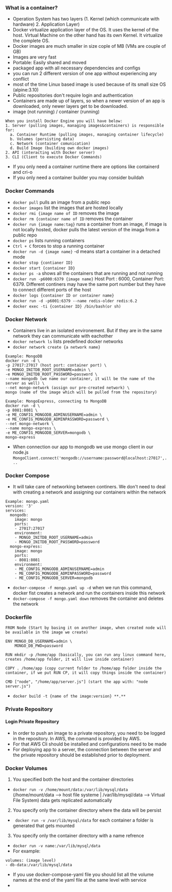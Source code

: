 ### What is a container?
- Operation System has two layers (1. Kernel (which communicate with hardware) 2. Application Layer)
- Docker virtualize application layer of the OS. It uses the kernel of the host. Virtual Machine on the other hand has its own Kernel. It virtualize the complete OS.
- Docker images are much smaller in size cople of MB (VMs are couple of GB)
- Images are very fast
- Portable: Easily shared and moved
- packaged app with all necessary dependencies and configs
- you can run 2 different version of one app without experiencing any conflict
- most of the time Linux based image is used because of its small size OS (alpine:3.10)
- Public repositories don't require login and authentication
- Containers are made up of layers, so when a newer version of an app is downloaded, only newer layers get to be downloaded.
- image (not running) / container (running)

```
When you install Docker Engine you will have below:
1. Server (pulling images, managing images&containers) is responsible for:
  a. Container Runtime (pulling images, managing container lifecycle)
  b. Volumes (persisting data)
  c. Network (container comunication)
  d. Build Image (building own docker images)
2. API (interacting with Docker server)
3. CLI (Client to execute Docker Commands)
```

- If you only need a container runtime there are options like containerd and cri-o
- If you only need a container builder you may consider buildah


### Docker Commands
- `docker pull` pulls an image from a public repo
- `docker images` list the images that are hosted locally  
- `docker rmi {image name of ID` removes the image
- `docker rm {container name of ID` removes the container
- `docker run {image name:tag}` runs a container from an image, if image is not locally hosted, docker pulls the latest version of the imaga from a public repo
- `docker ps` lists running containers
- `Ctrl + C` forces to stop a running container
- `docker run -d {image name}` -d means start a container in a detached mode
- `docker stop {contianer ID}`
- `docker start {container ID}`
- `docker ps -a` shows all the containers that are running and not running
- `docker run -p6000:6379 {image name}` Host Port : 6000, Container Port: 6379. Different continers may have the same port number but they have to connect different ports of the host
- `docker logs {container ID or container name}`
- `docker run -d -p6001:6379 --name redis-older redis:6.2` 
- `docker exec -ti {container ID} /bin/bash(or sh)` 

### Docker Network

- Containers live in an isolated environement. But if they are in the same network they can communicate with eachother
- `docker network ls` lists predefined docker networks
- `docker network create {a network name}`

```
Example: MongoDB
docker run -d \
-p 27017:27017 (host port: container port) \
-e MONGO_INITDB_ROOT_USERNAME=admin \
-e MONGO_INITDB_ROOT_PASSWORD=password \
--name mongodb (we name our container, it will be the name of the server as well) \
--net mongo-network (assign our pre-created network) \
mongo (name of the image which will be pulled from the repository)
```
```
Example: MongoExpress, connecting to MongoDB
docker run -d \
-p 8081:8081 \
-e ME_CONFIG_MONGODB_ADMINUSERNAME=admin \
-e ME_CONFIG_MONGODB_ADMINPASSWORD=password \
--net mongo-network \
--name mongo-express \
-e ME_CONFIG_MONGODB_SERVER=mongodb \
mongo-express
```
- When connection our app to mongodb we use mongo client in our node.js `MongoClient.connect('mongodb://username:password@localhost:27017',...`

### Docker Compose

- It will take care of networking between continers. We don't need to deal with creating a network and assigning our containers within the network

```
Example: mongo.yaml
version: '3'
services:
  mongodb:
    image: mongo
    ports:
    - 27017:27017
    environment:
    - MONGO_INITDB_ROOT_USERNAME=admin
    - MONGO_INITDB_ROOT_PASSWORD=password
  mongo-express:
    image: mongo
    ports:
    - 8081:8081
    environment:
    - ME_CONFIG_MONGODB_ADMINUSERNAME=admin
    - ME_CONFIG_MONGODB_ADMINPASSWORD=password
    - ME_CONFIG_MONGODB_SERVER=mongodb
```
- `docker-compose -f mongo.yaml up -d` when we run this command, docker fist creates a network and run the containers inside this network
- `docker-compose -f mongo.yaml down` removes the container and deletes the network

### Dockerfile

```
FROM Node (Start by basing it on another image, when created node will be available in the image we create)

ENV MONGO_DB_USERNAME=admin \
    MONGO_DB_PWD=password

RUN mkdir -p /home/app (basically, you can run any linux command here, creates /home/app folder, it will live inside container)

COPY . /home/app (copy current folder to /home/app folder inside the container, if we put RUN CP, it will copy things inside the container)

CMD ["node", "/home/app/server.js"] (start the app with: "node server.js")
```

- `docker build -t {name of the image:version} **.**`

### Private Repository

#### Login Private Repository

- In order to push an image to a private repository, you need to be logged in the repository. In AWS, the command is provided by AWS.
- For that AWS Cli should be installed and configurations need to be made
- For deploying app to a server, the connection between the server and the private repository should be established prior to deployment.   

### Docker Volumes
1) You specified both the host and the container directories
- `docker run -v /home/mount/data:/var/lib/mysql/data` (/home/mount/data --> host file systeme | /var/lib/mysql/data --> Virtual File System) data gets replicated automatically
2) You specify only the container directory where the data will be persist
- ` docker run -v /var/lib/mysql/data` for each container a folder is generated that gets mounted 
3) You specify only the container directory with a name refrence
- `docker run -v name:/var/lib/mysql/data` 
- For example: 
``` 
volumes: (image level)
- db-data:/var/lib/mysql/data 
```
- If you use docker-compose-yaml file you should list all the volume names at the end of the yaml file at the same level with service
- 
